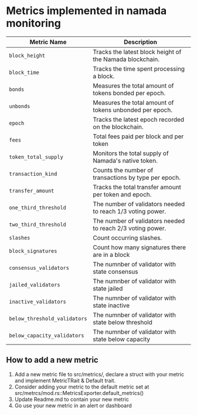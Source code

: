 # Metrics implemented in namada monitoring

| **Metric Name**              | **Description**                                            |
| ---------------------------- | ---------------------------------------------------------- |
| `block_height`               | Tracks the latest block height of the Namada blockchain.   |
| `block_time`                 | Tracks the time spent processing a block.                  |
| `bonds`                      | Measures the total amount of tokens bonded per epoch.      |
| `unbonds`                    | Measures the total amount of tokens unbonded per epoch.    |
| `epoch`                      | Tracks the latest epoch recorded on the blockchain.        |
| `fees`                       | Total fees paid per block and per token                    |
| `token_total_supply`         | Monitors the total supply of Namada's native token.        |
| `transaction_kind`           | Counts the number of transactions by type per epoch.       |
| `transfer_amount`            | Tracks the total transfer amount per token and epoch.      |
| `one_third_threshold`        | The number of validators needed to reach 1/3 voting power. |
| `two_third_threshold`        | The number of validators needed to reach 2/3 voting power. |
| `slashes`                    | Count occurring slashes.                                   |
| `block_signatures`           | Count how many signatures there are in a block             |
| `consensus_validators`       | The numnber of validator with state consensus              |
| `jailed_validators`          | The numnber of validator with state jailed                 |
| `inactive_validators`        | The numnber of validator with state inactive               |
| `below_threshold_validators` | The numnber of validator with state below threshold        |
| `below_capacity_validators`  | The numnber of validator with state below capacity         |

## How to add a new metric

1. Add a new metric file to src/metrics/, declare a struct with your metric and implement MetricTRait & Default trait.
2. Consider adding your metric to the default metric set at src/metrcs/mod.rs::MetricsExporter.default_metrics()
3. Update Readme.md to contain your new metric
4. Go use your new metric in an alert or dashboard
